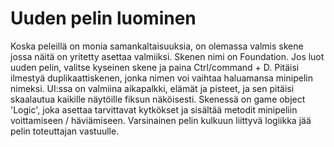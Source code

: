 # Uuden pelin luominen

Koska peleillä on monia samankaltaisuuksia, on olemassa valmis skene jossa näitä on yritetty asettaa valmiiksi. Skenen nimi on Foundation. Jos luot uuden pelin, valitse kyseinen skene ja paina Ctrl/command + D. 
Pitäisi ilmestyä duplikaattiskenen, jonka nimen voi vaihtaa haluamansa minipelin nimeksi. UI:ssa on valmiina aikapalkki, elämät ja pisteet, ja sen pitäisi skaalautua kaikille näytöille fiksun näköisesti. Skenessä on game object 'Logic', 
joka asettaa tarvittavat kytkökset ja sisältää metodit minipeliin voittamiseen / häviämiseen. Varsinainen pelin kulkuun liittyvä logiikka jää pelin toteuttajan vastuulle.
